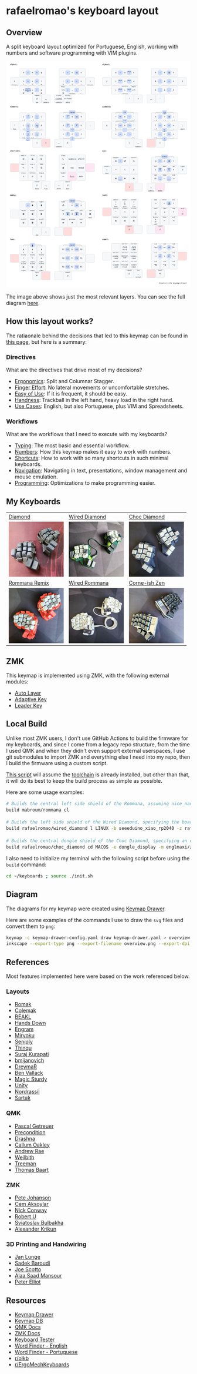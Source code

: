 # rafaelromao's keyboard layout
 
## Overview

A split keyboard layout optimized for Portuguese, English, working with numbers and software programming with VIM plugins.

![img](docs/img/diagrams/overview.png)

The image above shows just the most relevant layers. You can see the full diagram [here](docs/img/diagrams/all.png).

## How this layout works?

The ratiaonale behind the decisions that led to this keymap can be found in [this page](docs/index.md), but here is a summary:

### Directives

What are the directives that drive most of my decisions?

- [Ergonomics](docs/index.md#ergonomics): Split and Columnar Stagger.
- [Finger Effort](docs/index.md#finger-effort): No lateral movements or uncomfortable stretches.
- [Easy of Use](docs/index.md#easy-of-use): If it is frequent, it should be easy.
- [Handness](docs/index.md#handness): Trackball in the left hand, heavy load in the right hand.
- [Use Cases](docs/index.md#use-cases): English, but also Portuguese, plus VIM and Spreadsheets.

### Workflows

What are the workflows that I need to execute with my keyboards?

- [Typing](docs/index.md#typing): The most basic and essential workflow.
- [Numbers](docs/index.md#numbers): How this keymap makes it easy to work with numbers.
- [Shortcuts](docs/index.md#shortcuts): How to work with so many shortcuts in such minimal keyboards.
- [Navigation](docs/index.md#navigation): Navigating in text, presentations, window management and mouse emulation.
- [Programming](docs/index.md#programming): Optimizations to make programming easier.

## My Keyboards

<table>
  <tr>
    <td><a href="https://github.com/rafaelromao/diamond">Diamond</a></td>
    <td><a href="https://github.com/rafaelromao/diamond">Wired Diamond</a></td>
    <td><a href="https://github.com/rafaelromao/diamond">Choc Diamond</a></td>
  </tr>
  <tr>
    <td><a href="docs/img/builds/Diamond.jpeg"><img src="docs/img/builds/Diamond.jpeg" width="150" /></a></td>
    <td><a href="docs/img/builds/Wired%20Diamond.jpeg"><img src="docs/img/builds/Wired%20Diamond.jpeg" width="150" /></a></td>
    <td><a href="docs/img/builds/Choc%20Diamond.jpeg"><img src="docs/img/builds/Choc%20Diamond.jpeg" width="150" /></a></td>
  </tr>
  <tr>
    <td><a href="https://github.com/rafaelromao/rommana-remix">Rommana Remix</a></td>
    <td><a href="https://github.com/AlaaSaadAbdo/Rommana">Wired Rommana</a></td>
    <td><a href="https://lowprokb.ca/collections/keyboards/products/corne-ish-zen">Corne-ish Zen</a></td>
  </tr>
  <tr>
    <td><a href="docs/img/builds/Rommana.jpeg"><img src="docs/img/builds/Rommana.jpeg" width="150" /></a></td>
    <td><a href="docs/img/builds/Wired%20Rommana.jpeg"><img src="docs/img/builds/Wired%20Rommana.jpeg" width="150" /></a></td>
    <td><a href="docs/img/builds/Corne-ish%20Zen.jpeg"><img src="docs/img/builds/Corne-ish%20Zen.jpeg" width="150" /></a></td>
  </tr>
</table>

## ZMK

This keymap is implemented using ZMK, with the following external modules:
- [Auto Layer](https://github.com/urob/zmk-auto-layer)
- [Adaptive Key](https://github.com/urob/zmk-adaptive-key)
- [Leader Key](https://github.com/urob/zmk-leader-key)

## Local Build

Unlike most ZMK users, I don't use GitHub Actions to build the firmware for my keyboards, and since I come from a legacy repo structure, from the time I used QMK and when they didn't even support external userspaces, I use git submodules to import ZMK and everything else I need into my repo, then I build the firmware using a custom script. 

[This script](build.sh) will assume the [toolchain](https://zmk.dev/docs/development/setup) is already installed, but other than that, it will do its best to keep the build process as simple as possible.

Here are some usage examples:

```bash
# Builds the central left side shield of the Rommana, assuming nice_nano_v2 as board and MACOS as target operating system
build mabroum/rommana cl

# Builds the left side shield of the Wired Diamond, specifying the board and ZMK fork to be used instead of the default
build rafaelromao/wired_diamond l LINUX -b seeeduino_xiao_rp2040 -z rafaelromao/zmk

# Builds the central dongle shield of the Choc Diamond, specifying an extra shield and an external module to handle the display
build rafaelromao/choc_diamond cd MACOS -e dongle_display -m englmaxi/zmk-dongle-display
```

I also need to initialize my terminal with the following script before using the `build` command:

```bash
cd ~/keyboards ; source ./init.sh
```

## Diagram

The diagrams for my keymap were created using [Keymap Drawer](https://github.com/caksoylar/keymap-drawer).

Here are some examples of the commands I use to draw the `svg` files and convert them to `png`:

```bash
keymap -c keymap-drawer-config.yaml draw keymap-drawer.yaml > overview.svg
inkscape --export-type png --export-filename overview.png --export-dpi 300 --export-background=white overview.svg
```

## References

Most features implemented here were based on the work referenced below.

### Layouts

- [Romak](https://github.com/rafaelromao/romak)
- [Colemak](https://colemak.org)
- [BEAKL](https://deskthority.net/wiki/BEAKL)
- [Hands Down](https://sites.google.com/alanreiser.com/handsdown/home)
- [Engram](https://engram.dev)
- [Miryoku](https://github.com/manna-harbour/miryoku)
- [Seniply](https://stevep99.github.io/seniply)
- [Thinqu](https://microexploitation.com/2018/06/04/thinqu/)
- [Suraj Kurapati](https://sunaku.github.io/moergo-glove80-keyboard.html)
- [bmijanovich](https://github.com/bmijanovich/zmk-config)
- [DreymaR](https://dreymar.colemak.org)
- [Ben Vallack](https://youtube.com/c/BenVallack)
- [Magic Sturdy](https://github.com/Ikcelaks/keyboard_layouts/blob/main/magic_sturdy/magic_sturdy.md)
- [Unity](https://lykt.xyz/uno)
- [Nordrassil](https://github.com/empressabyss/nordrassil)
- [Sartak](https://github.com/sartak/keyboard)

### QMK

- [Pascal Getreuer](https://github.com/getreuer/qmk-keymap)
- [Precondition](https://github.com/precondition/dactyl-manuform-keymap)
- [Drashna](https://github.com/drashna/qmk_userspace)
- [Callum Oakley](https://github.com/callum-oakley/qmk_firmware/tree/master/users/callum)
- [Andrew Rae](https://github.com/andrewjrae/kyria-keymap)
- [Weilbith](https://github.com/weilbith/keyboard_firmware)
- [Treeman](https://github.com/treeman/qmk_firmware/tree/master/keyboards/ferris/keymaps/treeman)
- [Thomas Baart](https://thomasbaart.nl/category/mechanical-keyboards/firmware/qmk)

### ZMK

- [Pete Johanson](https://github.com/petejohanson/)
- [Cem Aksoylar](https://github.com/caksoylar)
- [Nick Conway](https://github.com/nickconway)
- [Robert U](https://github.com/urob)
- [Sviatoslav Bulbakha](https://github.com/ssbb)
- [Alexander Krikun](https://github.com/krikun98)

### 3D Printing and Handwiring

- [Jan Lunge](https://m.youtube.com/@JanLunge)
- [Sadek Baroudi](https://github.com/sadekbaroudi)
- [Joe Scotto](https://github.com/joe-scotto)
- [Alaa Saad Mansour](https://github.com/AlaaSaadAbdo)
- [Peter Elliot](https://github.com/PJE66)

## Resources

- [Keymap Drawer](https://github.com/caksoylar/keymap-drawer)
- [Keymap DB](https://keymapdb.com/keymaps/rafaelromao/)
- [QMK Docs](https://docs.qmk.fm)
- [ZMK Docs](https://zmk.dev/docs)
- [Keyboard Tester](https://config.qmk.fm/#/test)
- [Word Finder - English](https://www.merriam-webster.com/wordfinder/classic/contains/all/-1/th/1)
- [Word Finder - Portuguese](https://www.palavras.net/search.php?m=th&d=17)
- [r/olkb](https://www.reddit.com/r/olkb)
- [r/ErgoMechKeyboards](https://www.reddit.com/r/ErgoMechKeyboards)
